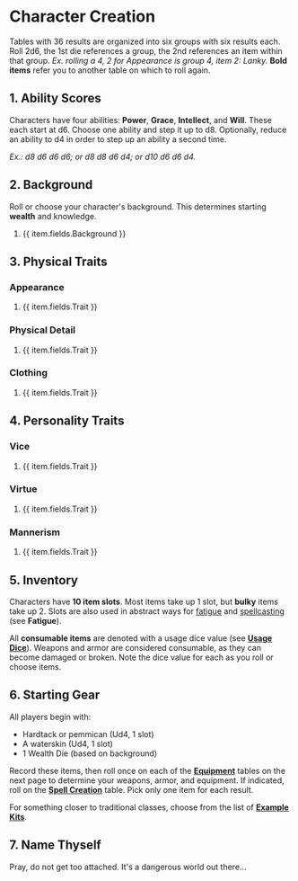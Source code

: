 # Character Creation

Tables with 36 results are organized into six groups with six results each. Roll 2d6, the 1st die references a group, the 2nd references an item within that group. *Ex. rolling a 4, 2 for Appearance is group 4, item 2: Lanky.* **Bold items** refer you to another table on which to roll again.

## 1. Ability Scores

Characters have four abilities: **Power**, **Grace**, **Intellect**, and **Will**. These each start at d6. Choose one ability and step it up to d8. Optionally, reduce an ability to d4 in order to step up an ability a second time.

*Ex.: d8 d6 d6 d6; or d8 d8 d6 d4; or d10 d6 d6 d4.*

## 2. Background

Roll or choose your character's background. This determines starting **wealth** and knowledge.

<ol class="d36-table">
    <li
        v-for="item in atBackgrounds"
    >
        {{ item.fields.Background }}
    </li>
</ol>

## 3. Physical Traits

### Appearance

<ol class="d36-table">
    <li
        v-for="item in atAppearance"
    >
        {{ item.fields.Trait }}
    </li>
</ol>

### Physical Detail

<ol class="d36-table">
    <li
        v-for="item in atPhysicalDetail"
    >
        {{ item.fields.Trait }}
    </li>
</ol>

### Clothing

<ol class="d36-table">
    <li
        v-for="item in atClothing"
    >
        {{ item.fields.Trait }}
    </li>
</ol>

## 4. Personality Traits

### Vice

<ol class="d36-table">
    <li
        v-for="item in atVice"
    >
        {{ item.fields.Trait }}
    </li>
</ol>

### Virtue

<ol class="d36-table">
    <li
        v-for="item in atVirtue"
    >
        {{ item.fields.Trait }}
    </li>
</ol>

### Mannerism

<ol class="d36-table">
    <li
        v-for="item in atMannerism"
    >
        {{ item.fields.Trait }}
    </li>
</ol>

## 5. Inventory

Characters have **10 item slots**. Most items take up 1 slot, but **bulky** items take up 2. Slots are also used in abstract ways for [fatigue](getting-wyrd.md#fatigue) and [spellcasting](magic.md#casting-a-spell) (see **Fatigue**).

All **consumable items** are denoted with a usage dice value (see **[Usage Dice](getting-wyrd.md#usage-dice)**). Weapons and armor are considered consumable, as they can become damaged or broken. Note the dice value for each as you roll or choose items.

## 6. Starting Gear

All players begin with:

- Hardtack or pemmican (Ud4, 1 slot)
- A waterskin (Ud4, 1 slot)
- 1 Wealth Die (based on background)

Record these items, then roll once on each of the **[Equipment](equipment.md)** tables on the next page to determine your weapons, armor, and equipment. If indicated, roll on the **[Spell Creation](magic.md#spell-creation)** table. Pick only one item for each result.

For something closer to traditional classes, choose from the list of **[Example Kits](equipment.md#example-kits)**.

## 7. Name Thyself

Pray, do not get too attached. It's a dangerous world out there...
